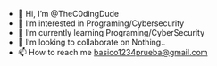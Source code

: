 - 👋 Hi, I’m @TheC0dingDude
- 👀 I’m interested in Programing/Cybersecurity
- 🌱 I’m currently learning Programing/CyberSecurity
- 💞️ I’m looking to collaborate on Nothing..
- 📫 How to reach me basico1234prueba@gmail.com

<!---
TheC0dingDude/TheC0dingDude is a ✨ special ✨ repository because its `README.md` (this file) appears on your GitHub profile.
You can click the Preview link to take a look at your changes.
--->
